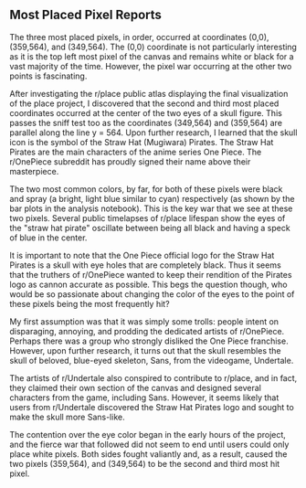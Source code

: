 ## Most Placed Pixel Reports

  The three most placed pixels, in order, occurred at coordinates (0,0), (359,564), and (349,564). The (0,0) coordinate is not particularly interesting as it is the top left most pixel of the canvas and remains white or black for a vast majority of the time. However, the pixel war occurring at the other two points is fascinating. 
  
  After investigating the r/place public atlas displaying the final visualization of the place project, I discovered that the second and third most placed coordinates occurred at the center of the two eyes of a skull figure. This passes the sniff test too as the coordinates (349,564) and (359,564) are parallel along the line y = 564. Upon further research, I learned that the skull icon is the symbol of the Straw Hat (Mugiwara) Pirates. The Straw Hat Pirates are the main characters of the anime series One Piece. The r/OnePiece subreddit has proudly signed their name above their masterpiece. 

  The two most common colors, by far, for both of these pixels were black and spray (a bright, light blue similar to cyan) respectively (as shown by the bar plots in the analysis notebook). This is the key war that we see at these two pixels. Several public timelapses of r/place lifespan show the eyes of the "straw hat pirate" oscillate between being all black and having a speck of blue in the center. 

  It is important to note that the One Piece official logo for the Straw Hat Pirates is a skull with eye holes that are completely black. Thus it seems that the truthers of r/OnePiece wanted to keep their rendition of the Pirates logo as cannon accurate as possible. This begs the question though, who would be so passionate about changing the color of the eyes to the point of these pixels being the most frequently hit? 

  My first assumption was that it was simply some trolls: people intent on disparaging, annoying, and prodding the dedicated artists of r/OnePiece. Perhaps there was a group who strongly disliked the One Piece franchise. However, upon further research, it turns out that the skull resembles the skull of beloved, blue-eyed skeleton, Sans, from the videogame, Undertale. 

  The artists of r/Undertale also conspired to contribute to r/place, and in fact, they claimed their own section of the canvas and designed several characters from the game, including Sans. However, it seems likely that users from r/Undertale discovered the Straw Hat Pirates logo and sought to make the skull more Sans-like. 

  The contention over the eye color began in the early hours of the project, and the fierce war that followed did not seem to end until users could only place white pixels. Both sides fought valiantly and, as a result, caused the two pixels (359,564), and (349,564) to be the second and third most hit pixel.
